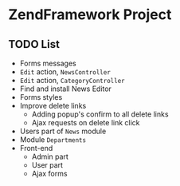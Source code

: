 ZendFramework Project
=======================

TODO List
------------
+ Forms messages
+ `Edit` action, `NewsController`
+ `Edit` action, `CategoryController`
+ Find and install News Editor
+ Forms styles
+ Improve delete links
  + Adding popup's confirm to all delete links
  + Ajax requests on delete link click
+ Users part of `News` module
+ Module `Departments`
+ Front-end
  + Admin part
  + User part
  + Ajax forms